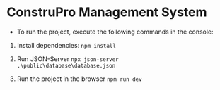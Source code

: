 # ConstruPro Management System

- To run the project, execute the following commands in the console:

1. Install dependencies: <code>npm install</code>

2. Run JSON-Server <code>npx json-server .\public\database\database.json</code>

3. Run the project in the browser <code>npm run dev</code>